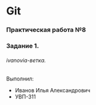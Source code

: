 # Git
### Практическая работа №8
### Задание 1.
###### ivanovia-ветка. 

Выполнил:
* Иванов Илья Александрович
* УВП-311